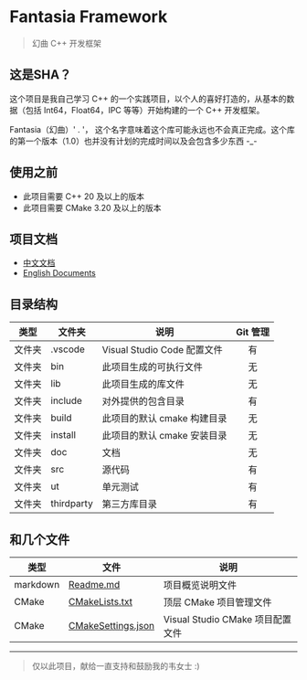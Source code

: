 ﻿
# Fantasia Framework 

> 幻曲 C++ 开发框架


## 这是SHA？

这个项目是我自己学习 C++ 的一个实践项目，以个人的喜好打造的，从基本的数据（包括 Int64，Float64，IPC 等等）开始构建的一个 C++ 开发框架。

Fantasia（幻曲）' . '， 这个名字意味着这个库可能永远也不会真正完成。这个库的第一个版本（1.0）也并没有计划的完成时间以及会包含多少东西 -_-


## 使用之前
- 此项目需要 C++ 20 及以上的版本
- 此项目需要 CMake 3.20 及以上的版本


## 项目文档
- [中文文档](doc/zh-CN/TableOfContents.md)
- [English Documents](doc/en-US/TableOfContents.md)

## 目录结构

| 类型  | 文件夹     | 说明                      |   Git 管理    |
|-----|---------|-------------------------|:-----------:|
| 文件夹 | .vscode | Visual Studio Code 配置文件 |      有      |
| 文件夹 | bin     | 此项目生成的可执行文件             |      无      |
| 文件夹 | lib     | 此项目生成的库文件               |      无      |
| 文件夹 | include | 对外提供的包含目录               |      有      |
| 文件夹 | build   | 此项目的默认 cmake 构建目录       |      无      |
| 文件夹 | install | 此项目的默认 cmake 安装目录       |      无      |
| 文件夹 | doc     | 文档                      |      无      |
| 文件夹 | src     | 源代码                     |      有      |
| 文件夹 | ut      | 单元测试                    |      有      |
| 文件夹 | thirdparty | 第三方库目录                  |      有      |


## 和几个文件

| 类型       | 文件                                       | 说明                         |
|----------|------------------------------------------|----------------------------|
| markdown | [Readme.md](Readme.md)                   | 项目概览说明文件                   |
| CMake    | [CMakeLists.txt](CMakeLists.txt)         | 顶层 CMake 项目管理文件            |
| CMake    | [CMakeSettings.json](CMakeSettings.json) | Visual Studio CMake 项目配置文件 |




---
> 仅以此项目，献给一直支持和鼓励我的韦女士 :)
